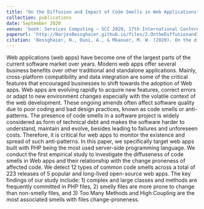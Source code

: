 ```yaml
---
title: "On the Diffusion and Impact of Code Smells in Web Applications"
collection: publications
date: September 2020
venue: 'book: Services Computing – SCC 2020, 17th International Conference'
paperurl: 'http://NarjesBessghaier.github.io/files/2.OntheDiffusionandImpactofCodeSmellsinWebApplications..pdf'
citation: 'Bessghaier, N., Ouni, A., & Mkaouer, M. W. (2020). On the diffusion and impact of code smells in web applications. In Services Computing–SCC 2020: 17th International Conference, Held as Part of the Services Conference Federation, SCF 2020, Honolulu, HI, USA, September 18–20, 2020, Proceedings 17 (pp. 67-84). Springer International Publishing.'
---
```

Web applications (web apps) have become one of the largest parts of the current software market over years. Modern web apps offer several business benefits over other traditional and standalone applications. Mainly, cross-platform compatibility and data integration are some of the critical features that encouraged businesses to shift towards the adoption of Web apps. Web apps are evolving rapidly to acquire new features, correct errors or adapt to new environment changes especially with the volatile context of the web development. These ongoing amends often affect software quality due to poor coding and bad design practices, known as code smells or anti-patterns. The presence of code smells in a software project is widely considered as form of technical debt and makes the software harder to understand, maintain and evolve, besides leading to failures and unforeseen costs. Therefore, it is critical for web apps to monitor the existence and spread of such anti-patterns. In this paper, we specifically target web apps built with PHP being the most used server-side programming language. We conduct the first empirical study to investigate the diffuseness of code smells in Web apps and their relationship with the change proneness of affected code. We detect 12 types of common code smells across a total of 223 releases of 5 popular and long-lived open-source web apps. The key findings of our study include: 1) complex and large classes and methods are frequently committed in PHP files, 2) smelly files are more prone to change than non-smelly files, and 3) Too Many Methods and High Coupling are the most associated smells with files change-proneness.
